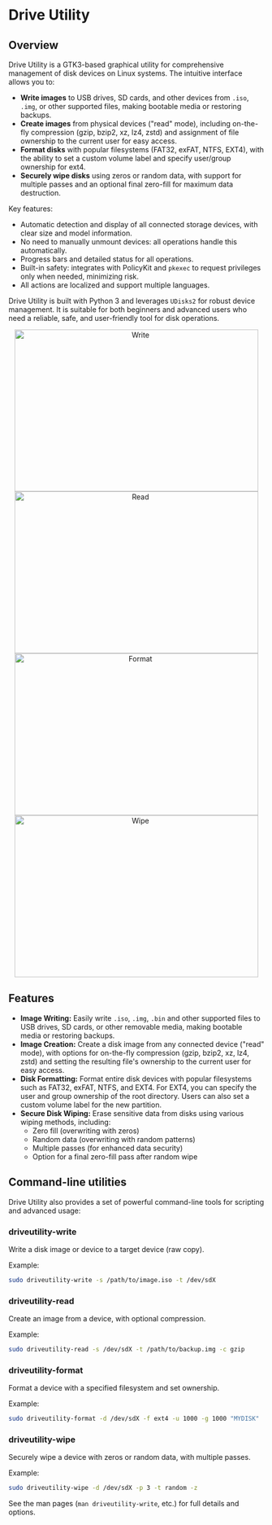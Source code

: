 # Drive Utility

## Overview


Drive Utility is a GTK3-based graphical utility for comprehensive management of disk devices on Linux systems. The intuitive interface allows you to:

* **Write images** to USB drives, SD cards, and other devices from `.iso`, `.img`, or other supported files, making bootable media or restoring backups.
* **Create images** from physical devices ("read" mode), including on-the-fly compression (gzip, bzip2, xz, lz4, zstd) and assignment of file ownership to the current user for easy access.
* **Format disks** with popular filesystems (FAT32, exFAT, NTFS, EXT4), with the ability to set a custom volume label and specify user/group ownership for ext4.
* **Securely wipe disks** using zeros or random data, with support for multiple passes and an optional final zero-fill for maximum data destruction.

Key features:
- Automatic detection and display of all connected storage devices, with clear size and model information.
- No need to manually unmount devices: all operations handle this automatically.
- Progress bars and detailed status for all operations.
- Built-in safety: integrates with PolicyKit and `pkexec` to request privileges only when needed, minimizing risk.
- All actions are localized and support multiple languages.

Drive Utility is built with Python 3 and leverages `UDisks2` for robust device management. It is suitable for both beginners and advanced users who need a reliable, safe, and user-friendly tool for disk operations.

<div align="center">
  <img width="480" height="318" alt="Write" src="https://github.com/user-attachments/assets/9cf5ea2f-be3d-42c1-b0b9-95ad74d7257b" /></br>
  <img width="480" height="318" alt="Read" src="https://github.com/user-attachments/assets/d90f0c10-6022-4243-8983-c0d19f850026" /></br>
  <img width="480" height="318" alt="Format" src="https://github.com/user-attachments/assets/d7d8963d-bbd8-4aa5-a032-f847d165af9b" /></br>
  <img width="480" height="318" alt="Wipe" src="https://github.com/user-attachments/assets/42400ad5-0076-4be2-a3a3-aba792ecbd86" /></br>
</div>

## Features

*   **Image Writing:** Easily write `.iso`, `.img`, `.bin` and other supported files to USB drives, SD cards, or other removable media, making bootable media or restoring backups.
*   **Image Creation:** Create a disk image from any connected device ("read" mode), with options for on-the-fly compression (gzip, bzip2, xz, lz4, zstd) and setting the resulting file's ownership to the current user for easy access.
*   **Disk Formatting:** Format entire disk devices with popular filesystems such as FAT32, exFAT, NTFS, and EXT4. For EXT4, you can specify the user and group ownership of the root directory. Users can also set a custom volume label for the new partition.
*   **Secure Disk Wiping:** Erase sensitive data from disks using various wiping methods, including:
    *   Zero fill (overwriting with zeros)
    *   Random data (overwriting with random patterns)
    *   Multiple passes (for enhanced data security)
    *   Option for a final zero-fill pass after random wipe

## Command-line utilities

Drive Utility also provides a set of powerful command-line tools for scripting and advanced usage:

### driveutility-write
Write a disk image or device to a target device (raw copy).

Example:
```sh
sudo driveutility-write -s /path/to/image.iso -t /dev/sdX
```

### driveutility-read
Create an image from a device, with optional compression.

Example:
```sh
sudo driveutility-read -s /dev/sdX -t /path/to/backup.img -c gzip
```

### driveutility-format
Format a device with a specified filesystem and set ownership.

Example:
```sh
sudo driveutility-format -d /dev/sdX -f ext4 -u 1000 -g 1000 "MYDISK"
```

### driveutility-wipe
Securely wipe a device with zeros or random data, with multiple passes.

Example:
```sh
sudo driveutility-wipe -d /dev/sdX -p 3 -t random -z
```

See the man pages (`man driveutility-write`, etc.) for full details and options.
